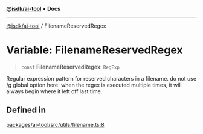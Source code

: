 [**@isdk/ai-tool**](../README.md) • **Docs**

***

[@isdk/ai-tool](../globals.md) / FilenameReservedRegex

# Variable: FilenameReservedRegex

> `const` **FilenameReservedRegex**: `RegExp`

Regular expression pattern for reserved characters in a filename.
do not use /g global option here: when the regex is executed multiple times, it will always begin where it left off last time.

## Defined in

[packages/ai-tool/src/utils/filename.ts:8](https://github.com/isdk/ai-tool.js/blob/37ada542a786fbbc770f2d61beb564f6e603941d/src/utils/filename.ts#L8)
